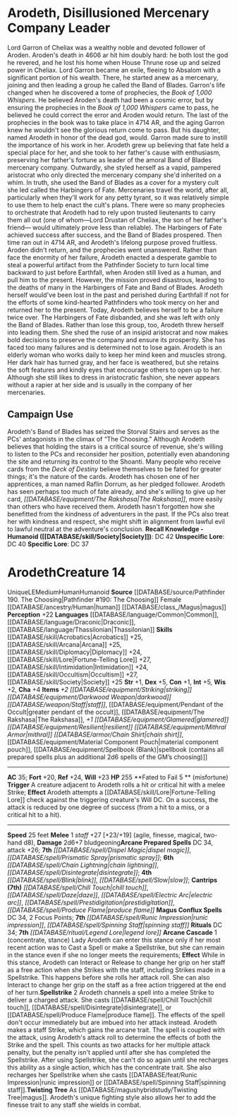 ﻿---
ac: '35'
alignment: LE
charisma: '+4'
constitution: '+1'
creature_ability:
- Arcane Cascade
- Fated to Fail
- Spellstrike
- Twisting Tree
dexterity: '+5'
fortitude: '+20'
hp: '255'
id: '2555'
intelligence: '+5'
land_speed: '25'
language:
- '[[DATABASE/language/Common|Common]]'
- '[[DATABASE/language/Draconic|Draconic]]'
- '[[DATABASE/language/Thassilonian|Thassilonian]]'
level: '14'
max_speed: '25'
name: Arodeth
perception: '+22'
rarity: Unique
reflex: '+24'
size: Medium
skill:
- '[[DATABASE/skill/Acrobatics|Acrobatics]] +25'
- '[[DATABASE/skill/Arcana|Arcana]] +25'
- '[[DATABASE/skill/Diplomacy|Diplomacy]] +24'
- '[[DATABASE/skill/Lore|Fortune-Telling Lore]] +27'
- '[[DATABASE/skill/Intimidation|Intimidation]] +24'
- '[[DATABASE/skill/Occultism|Occultism]] +27'
- '[[DATABASE/skill/Society|Society]] +25'
source: '[[DATABASE/source/Pathfinder 190. The Choosing|Pathfinder #190: The Choosing]]'
speed:
- 25 feet
spell:
- '[[DATABASE/spell/Blink|Blink]]'
- '[[DATABASE/spell/Chain Lightning|ChainLightning]]'
- '[[DATABASE/spell/Chill Touch|Chill Touch]]'
- '[[DATABASE/spell/Daze|Daze]]'
- '[[DATABASE/spell/Disintegrate|Disintegrate]]'
- '[[DATABASE/spell/Dispel Magic|Dispel Magic]]'
- '[[DATABASE/spell/Electric Arc|Electric Arc]]'
- '[[DATABASE/spell/Prestidigitation|Prestidigitation]]'
- '[[DATABASE/spell/Prismatic Spray|Prismatic Spray]]'
- '[[DATABASE/spell/Produce Flame|Produce Flame]]'
- '[[DATABASE/spell/Runic Impression|Runic Impression]]'
- '[[DATABASE/spell/Slow|Slow]]'
- '[[DATABASE/spell/Spinning Staff|Spinning Staff]]'
strength: '+1'
strength_req: '1'
strongest_save:
- Reflex
trait:
- '[[DATABASE/trait/Human|Human]]'
- '[[DATABASE/trait/Humanoid|Humanoid]]'
- '[[DATABASE/trait/Unique|Unique]]'
type: Creature
weakest_save:
- Fortitude
will: '+23'
wisdom: '+2'

---
# Arodeth, Disillusioned Mercenary Company Leader

Lord Garron of Cheliax was a wealthy noble and devoted follower of Aroden. Aroden's death in 4606 ar hit him doubly hard: he both lost the god he revered, and he lost his home when House Thrune rose up and seized power in Cheliax. Lord Garron became an exile, fleeing to Absalom with a significant portion of his wealth. There, he started anew as a mercenary, joining and then leading a group he called the Band of Blades.
 Garron's life changed when he discovered a tome of prophecies, the _Book of 1,000 Whispers_. He believed Aroden's death had been a cosmic error, but by ensuring the prophecies in the _Book of 1,000 Whispers_ came to pass, he believed he could correct the error and Aroden would return. The last of the prophecies in the book was to take place in 4714 AR, and the aging Garron knew he wouldn't see the glorious return come to pass. But his daughter, named Arodeth in honor of the dead god, would. Garron made sure to instill the importance of his work in her.
 Arodeth grew up believing that fate held a special place for her, and she took to her father's cause with enthusiasm, preserving her father's fortune as leader of the amoral Band of Blades mercenary company. Outwardly, she styled herself as a vapid, pampered aristocrat who only directed the mercenary company she'd inherited on a whim. In truth, she used the Band of Blades as a cover for a mystery cult she led called the Harbingers of Fate. Mercenaries travel the world, after all, particularly when they'll work for any petty tyrant, so it was relatively simple to use them to help enact the cult's plans. There were so many prophecies to orchestrate that Arodeth had to rely upon trusted lieutenants to carry them all out (one of whom—Lord Drustan of Cheliax, the son of her father's friend— would ultimately prove less than reliable). The Harbingers of Fate achieved success after success, and the Band of Blades prospered.
 Then time ran out in 4714 AR, and Arodeth's lifelong purpose proved fruitless. Aroden didn't return, and the prophecies went unanswered. Rather than face the enormity of her failure, Arodeth enacted a desperate gamble to steal a powerful artifact from the Pathfinder Society to turn local time backward to just before Earthfall, when Aroden still lived as a human, and pull him to the present. However, the mission proved disastrous, leading to the deaths of many in the Harbingers of Fate and Band of Blades. Arodeth herself would've been lost in the past and perished during Earthfall if not for the efforts of some kind-hearted Pathfinders who took mercy on her and returned her to the present.
 Today, Arodeth believes herself to be a failure twice over. The Harbingers of Fate disbanded, and she was left with only the Band of Blades. Rather than lose this group, too, Arodeth threw herself into leading them. She shed the ruse of an insipid aristocrat and now makes bold decisions to preserve the company and ensure its prosperity. She has faced too many failures and is determined not to lose again.
 Arodeth is an elderly woman who works daily to keep her mind keen and muscles strong. Her dark hair has turned gray, and her face is weathered, but she retains the soft features and kindly eyes that encourage others to open up to her. Although she still likes to dress in aristocratic fashion, she never appears without a rapier at her side and is usually in the company of her mercenaries.

## Campaign Use

Arodeth's Band of Blades has seized the Storval Stairs and serves as the PCs' antagonists in the climax of “The Choosing.” Although Arodeth believes that holding the stairs is a critical source of revenue, she's willing to listen to the PCs and reconsider her position, potentially even abandoning the site and returning its control to the Shoanti.
 Many people who receive cards from the _Deck of Destiny_ believe themselves to be fated for greater things; it's the nature of the cards. Arodeth has chosen one of her apprentices, a man named Raflin Dorrum, as her pledged follower. Arodeth has seen perhaps too much of fate already, and she's willing to give up her card, _[[DATABASE/equipment/The Rakshasa|The Rakshasa]]_, more easily than others who have received them.
 Arodeth hasn't forgotten how she benefitted from the kindness of adventurers in the past. If the PCs also treat her with kindness and respect, she might shift in alignment from lawful evil to lawful neutral at the adventure's conclusion.
**Recall Knowledge - Humanoid ([[DATABASE/skill/Society|Society]])**: DC 42
**Unspecific Lore**: DC 40
**Specific Lore**: DC 37

# Arodeth<span class="item-type">Creature 14</span>

<span class="trait-unique item-trait">Unique</span><span class="trait-alignment item-trait">LE</span><span class="trait-size item-trait">Medium</span><span class="item-trait">Human</span><span class="item-trait">Humanoid</span>
**Source** [[DATABASE/source/Pathfinder 190. The Choosing|Pathfinder #190: The Choosing]]
Female [[DATABASE/ancestry/Human|human]] [[DATABASE/class_/Magus|magus]]
**Perception** +22
**Languages** [[DATABASE/language/Common|Common]], [[DATABASE/language/Draconic|Draconic]], [[DATABASE/language/Thassilonian|Thassilonian]]
**Skills** [[DATABASE/skill/Acrobatics|Acrobatics]] +25, [[DATABASE/skill/Arcana|Arcana]] +25, [[DATABASE/skill/Diplomacy|Diplomacy]] +24, [[DATABASE/skill/Lore|Fortune-Telling Lore]] +27, [[DATABASE/skill/Intimidation|Intimidation]] +24, [[DATABASE/skill/Occultism|Occultism]] +27, [[DATABASE/skill/Society|Society]] +25
**Str** +1, **Dex** +5, **Con** +1, **Int** +5, **Wis** +2, **Cha** +4
**Items** _+2 [[DATABASE/equipment/Striking|striking]] [[DATABASE/equipment/Darkwood Weapon|darkwood]] [[DATABASE/weapon/Staff|staff]]_, [[DATABASE/equipment/Pendant of the Occult|greater pendant of the occult]], [[DATABASE/equipment/The Rakshasa|The Rakshasa]], _+1 [[DATABASE/equipment/Glamered|glamered]] [[DATABASE/equipment/Resilient|resilient]] [[DATABASE/equipment/Mithral Armor|mithral]] [[DATABASE/armor/Chain Shirt|chain shirt]]_, [[DATABASE/equipment/Material Component Pouch|material component pouch]], [[DATABASE/equipment/Spellbook (Blank)|spellbook (contains all prepared spells plus an additional 2d6
spells of the GM’s choosing)]]

---
**AC** 35; **Fort** +20, **Ref** +24, **Will** +23
**HP** 255
<span class="in-box-ability">**Fated to Fail <span class="action-icon">5</span> ** (misfortune) **Trigger** A creature adjacent to Arodeth rolls a hit or critical hit with a melee Strike; **Effect** Arodeth attempts a [[DATABASE/skill/Lore|Fortune-Telling Lore]] check against the triggering creature's Will DC. On a success, the attack is reduced by one degree of success (from a hit to a miss, or a critical hit to a hit).</span>

---
**Speed** 25 feet
<span class="in-box-ability">**Melee** <span class="action-icon">1</span> _staff_ +27 [+23/+19] (agile, finesse, magical, two-hand d8), **Damage** 2d6+7 bludgeoning</span>**Arcane Prepared Spells** DC 34, attack +26; **7th** _[[DATABASE/spell/Dispel Magic|dispel magic]]_, _[[DATABASE/spell/Prismatic Spray|prismatic spray]]_; **6th** _[[DATABASE/spell/Chain Lightning|chain lightning]]_, _[[DATABASE/spell/Disintegrate|disintegrate]]_; **4th** _[[DATABASE/spell/Blink|blink]]_, _[[DATABASE/spell/Slow|slow]]_; **Cantrips** **(7th)** _[[DATABASE/spell/Chill Touch|chill touch]]_, _[[DATABASE/spell/Daze|daze]]_, _[[DATABASE/spell/Electric Arc|electric arc]]_, _[[DATABASE/spell/Prestidigitation|prestidigitation]]_, _[[DATABASE/spell/Produce Flame|produce flame]]_
**Magus Conflux Spells** DC 34, 2 Focus Points; **7th** _[[DATABASE/spell/Runic Impression|runic impression]]_, _[[DATABASE/spell/Spinning Staff|spinning staff]]_
**Rituals** DC 34; **7th** _[[DATABASE/ritual/Legend Lore|legend lore]]_
<span class="in-box-ability">**Arcane Cascade** <span class="action-icon">1</span> (concentrate, stance) Lady Arodeth can enter this stance only if her most recent action was to Cast a Spell or make a Spellstrike, but she can remain in the stance even if she no longer meets the requirements; **Effect** While in this stance, Arodeth can Interact or Release to change her grip on her staff as a free action when she Strikes with the staff, including Strikes made in a Spellstrike. This happens before she rolls her attack roll. She can also Interact to change her grip on the staff as a free action triggered at the end of her turn.</span><span class="in-box-ability">**Spellstrike** <span class="action-icon">2</span> Arodeth channels a spell into a melee Strike to deliver a charged attack. She casts [[DATABASE/spell/Chill Touch|chill touch]], [[DATABASE/spell/Disintegrate|disintegrate]], or [[DATABASE/spell/Produce Flame|produce flame]]. The effects of the spell don't occur immediately but are imbued into her attack instead. Arodeth makes a staff Strike, which gains the arcane trait. The spell is coupled with the attack, using Arodeth's attack roll to determine the effects of both the Strike and the spell. This counts as two attacks for her multiple attack penalty, but the penalty isn't applied until after she has completed the Spellstrike. After using Spellstrike, she can't do so again until she recharges this ability as a single action, which has the concentrate trait. She also recharges her Spellstrike when she casts [[DATABASE/feat/Runic Impression|runic impression]] or [[DATABASE/spell/Spinning Staff|spinning staff]].</span><span class="in-box-ability">**Twisting Tree** As [[DATABASE/magushybridstudy/Twisting Tree|magus]]. Arodeth's unique fighting style also allows her to add the finesse trait to any staff she wields in combat.</span>